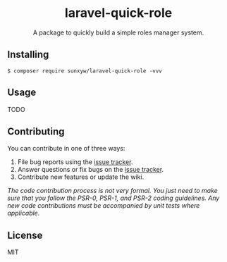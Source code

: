 <h1 align="center"> laravel-quick-role </h1>

<p align="center"> A package to quickly build a simple roles manager system.</p>


## Installing

```shell
$ composer require sunxyw/laravel-quick-role -vvv
```

## Usage

TODO

## Contributing

You can contribute in one of three ways:

1. File bug reports using the [issue tracker](https://github.com/sunxyw/laravel-quick-role/issues).
2. Answer questions or fix bugs on the [issue tracker](https://github.com/sunxyw/laravel-quick-role/issues).
3. Contribute new features or update the wiki.

_The code contribution process is not very formal. You just need to make sure that you follow the PSR-0, PSR-1, and PSR-2 coding guidelines. Any new code contributions must be accompanied by unit tests where applicable._

## License

MIT